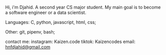 Hi, i'm Djahid.
A second year CS major student.
My main goal is to become a software engineer or a data scientist.

Languages:
  C, python, javascript, html, css;

Other:
  git, pipenv, bash;

contact me:
  instagram: Kaizen.code
  tiktok: Kaizencodes
  email: hnfdjahid@gmail.com
<!---
Djahidhnf/Djahidhnf is a ✨ special ✨ repository because its `README.md` (this file) appears on your GitHub profile.
You can click the Preview link to take a look at your changes.
--->
